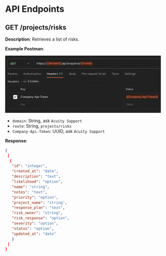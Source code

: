 # API Endpoints

## GET /projects/risks

**Description**: Retrieves a list of risks.

**Example Postman**:

![Alt text](image.png)

- `domain`: String, ask `Acuity Support`
- `route`: String, `projects/risks`
- `Company-Api-Token`: UUID, ask `Acuity Support`

**Response**:

```json
{
 [
  {
   "id": "integer",
   "created_at": "date",
   "description": "text",
   "likelihood": "option",
   "name": "string",
   "notes": "text",
   "priority": "option",
   "project_name": "string",
   "response_plan": "text",
   "risk_owner": "string",
   "risk_response": "option",
   "severity": "option",
   "status": "option",
   "updated_at": "date"
   }
 ]
}
